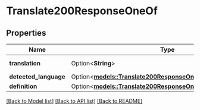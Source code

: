 # Translate200ResponseOneOf

## Properties

Name | Type | Description | Notes
------------ | ------------- | ------------- | -------------
**translation** | Option<**String**> | Translated text | [optional]
**detected_language** | Option<[**models::Translate200ResponseOneOfDetectedLanguage**](translate_200_response_oneOf_detectedLanguage.md)> |  | [optional]
**definition** | Option<[**models::Translate200ResponseOneOfDefinition**](translate_200_response_oneOf_definition.md)> |  | [optional]

[[Back to Model list]](../README.md#documentation-for-models) [[Back to API list]](../README.md#documentation-for-api-endpoints) [[Back to README]](../README.md)


